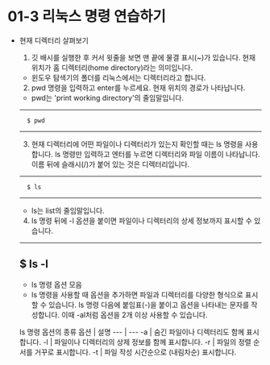 # 01-3 리눅스 명령 연습하기

- 현재 디렉터리 살펴보기
    1. 깃 배시를 실행한 후 커서 윗줄을 보면 맨 끝에 물결 표시(~)가 있습니다. 현재 위치가 홈 디렉터리(home directory)라는 의미입니다.
    - 윈도우 탐색기의 폴더를 리눅스에서는 디렉터리라고 합니다.
    2. pwd 명령을 입력하고 enter를 누르세요. 현재 위치의 경로가 나타납니다.
    - pwd는 'print working directory'의 줄임말입니다.
    ---
        $ pwd
    ---
    3. 현재 디렉터리에 어떤 파일이나 디렉터리가 있는지 확인할 때는 ls 명령을 사용합니다. ls 명령만 입력하고 엔터를 누르면 디렉터리와 파일 이름이 나타납니다. 이름 뒤에 슬래시(/)가 붙어 있는 것은 디렉터리입니다.
    ---
        $ ls
    ---
    - ls는 list의 줄임말입니다.
    4. ls 명령 뒤에 -l 옵션을 붙이면 파일이나 디렉터리의 상세 정보까지 표시할 수 있습니다.
    ---
    $ ls -l
    ---

    - ls 명령 옵션 모음
    - ls 명령을 사용할 때 옵션을 추가하면 파일과 디렉터리를 다양한 형식으로 표시할 수 있습니다. ls 명령 다음에 붙임표(-)을 붙이고 옵션을 나타내는 문자를 작성합니다. 이때 -al처럼 옵션을 2개 이상 사용할 수 있습니다.

    ls 명령 옵션의 종류
    옵션 | 설명
    --- | ---
    -a | 숨긴 파일이나 디렉터리도 함께 표시합니다.
    -l | 파일이나 디렉터리의 상제 정보를 함께 표시합니다.
    -r | 파일의 정렬 순서를 거꾸로 표시합니다.
    -t | 파일 작성 시간순으로 (내림차순) 표시합니다.
    
